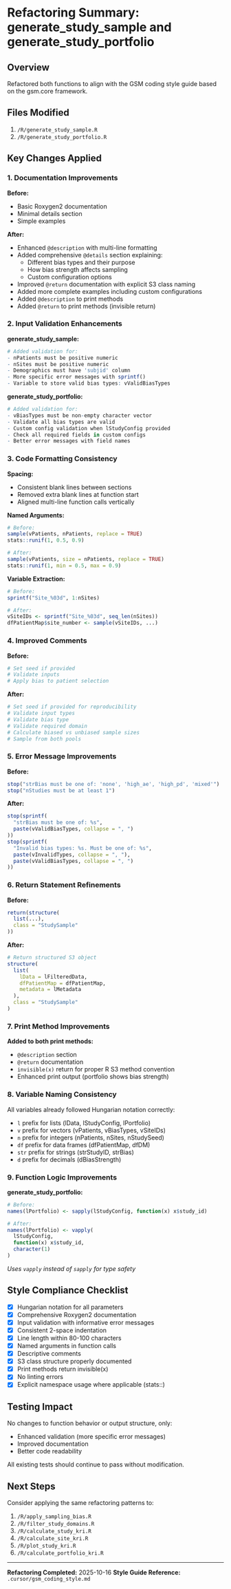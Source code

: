 # Refactoring Summary: generate_study_sample and generate_study_portfolio

## Overview

Refactored both functions to align with the GSM coding style guide based on the gsm.core framework.

## Files Modified

1. `/R/generate_study_sample.R`
2. `/R/generate_study_portfolio.R`

## Key Changes Applied

### 1. Documentation Improvements

**Before:**
- Basic Roxygen2 documentation
- Minimal details section
- Simple examples

**After:**
- Enhanced `@description` with multi-line formatting
- Added comprehensive `@details` section explaining:
  - Different bias types and their purpose
  - How bias strength affects sampling
  - Custom configuration options
- Improved `@return` documentation with explicit S3 class naming
- Added more complete examples including custom configurations
- Added `@description` to print methods
- Added `@return` to print methods (invisible return)

### 2. Input Validation Enhancements

**generate_study_sample:**
```r
# Added validation for:
- nPatients must be positive numeric
- nSites must be positive numeric  
- Demographics must have 'subjid' column
- More specific error messages with sprintf()
- Variable to store valid bias types: vValidBiasTypes
```

**generate_study_portfolio:**
```r
# Added validation for:
- vBiasTypes must be non-empty character vector
- Validate all bias types are valid
- Custom config validation when lStudyConfig provided
- Check all required fields in custom configs
- Better error messages with field names
```

### 3. Code Formatting Consistency

**Spacing:**
- Consistent blank lines between sections
- Removed extra blank lines at function start
- Aligned multi-line function calls vertically

**Named Arguments:**
```r
# Before:
sample(vPatients, nPatients, replace = TRUE)
stats::runif(1, 0.5, 0.9)

# After:
sample(vPatients, size = nPatients, replace = TRUE)
stats::runif(1, min = 0.5, max = 0.9)
```

**Variable Extraction:**
```r
# Before:
sprintf("Site_%03d", 1:nSites)

# After:
vSiteIDs <- sprintf("Site_%03d", seq_len(nSites))
dfPatientMap$site_number <- sample(vSiteIDs, ...)
```

### 4. Improved Comments

**Before:**
```r
# Set seed if provided
# Validate inputs
# Apply bias to patient selection
```

**After:**
```r
# Set seed if provided for reproducibility
# Validate input types
# Validate bias type
# Validate required domain
# Calculate biased vs unbiased sample sizes
# Sample from both pools
```

### 5. Error Message Improvements

**Before:**
```r
stop("strBias must be one of: 'none', 'high_ae', 'high_pd', 'mixed'")
stop("nStudies must be at least 1")
```

**After:**
```r
stop(sprintf(
  "strBias must be one of: %s",
  paste(vValidBiasTypes, collapse = ", ")
))
stop(sprintf(
  "Invalid bias types: %s. Must be one of: %s",
  paste(vInvalidTypes, collapse = ", "),
  paste(vValidBiasTypes, collapse = ", ")
))
```

### 6. Return Statement Refinements

**Before:**
```r
return(structure(
  list(...),
  class = "StudySample"
))
```

**After:**
```r
# Return structured S3 object
structure(
  list(
    lData = lFilteredData,
    dfPatientMap = dfPatientMap,
    metadata = lMetadata
  ),
  class = "StudySample"
)
```

### 7. Print Method Improvements

**Added to both print methods:**
- `@description` section
- `@return` documentation
- `invisible(x)` return for proper R S3 method convention
- Enhanced print output (portfolio shows bias strength)

### 8. Variable Naming Consistency

All variables already followed Hungarian notation correctly:
- `l` prefix for lists (lData, lStudyConfig, lPortfolio)
- `v` prefix for vectors (vPatients, vBiasTypes, vSiteIDs)
- `n` prefix for integers (nPatients, nSites, nStudySeed)
- `df` prefix for data frames (dfPatientMap, dfDM)
- `str` prefix for strings (strStudyID, strBias)
- `d` prefix for decimals (dBiasStrength)

### 9. Function Logic Improvements

**generate_study_portfolio:**
```r
# Before:
names(lPortfolio) <- sapply(lStudyConfig, function(x) x$study_id)

# After:
names(lPortfolio) <- vapply(
  lStudyConfig,
  function(x) x$study_id,
  character(1)
)
```
*Uses `vapply` instead of `sapply` for type safety*

## Style Compliance Checklist

- [x] Hungarian notation for all parameters
- [x] Comprehensive Roxygen2 documentation
- [x] Input validation with informative error messages
- [x] Consistent 2-space indentation
- [x] Line length within 80-100 characters
- [x] Named arguments in function calls
- [x] Descriptive comments
- [x] S3 class structure properly documented
- [x] Print methods return invisible(x)
- [x] No linting errors
- [x] Explicit namespace usage where applicable (stats::)

## Testing Impact

No changes to function behavior or output structure, only:
- Enhanced validation (more specific error messages)
- Improved documentation
- Better code readability

All existing tests should continue to pass without modification.

## Next Steps

Consider applying the same refactoring patterns to:
1. `/R/apply_sampling_bias.R`
2. `/R/filter_study_domains.R`
3. `/R/calculate_study_kri.R`
4. `/R/calculate_site_kri.R`
5. `/R/plot_study_kri.R`
6. `/R/calculate_portfolio_kri.R`

---

**Refactoring Completed:** 2025-10-16
**Style Guide Reference:** `.cursor/gsm_coding_style.md`

